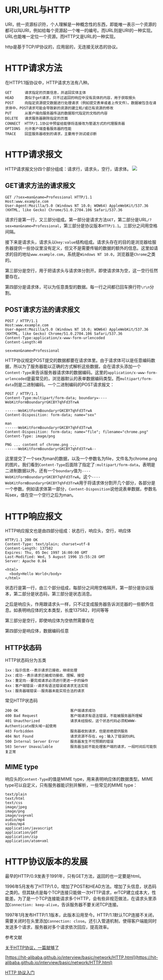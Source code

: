 # URI,URL与HTTP
URI，统一资源标识符，个人理解是一种概念性的东西，即能唯一表示一个资源的都可以叫URI，例如给每个资源起一个唯一的编号。而URL则是URI的一种实现。URL也能唯一定位一个资源。而HTTP又是URL的一种实现。

http是基于TCP/IP协议的，应用层的，无连接无状态的协议。

# HTTP请求方法
在HTTP1.1版协议中，HTTP请求方法有八种。
```
GET      请求指定的页面信息，并返回实体主体
HEAD     类似于get请求，只不过返回的响应中没有具体的内容，用于获取报头
POST     向指定资源提交数据进行处理请求（例如提交表单或者上传文件）。数据被包含在请求体中。POST请求可能会导致新的资源的建立和/或已有资源的修改
PUT      从客户端向服务器传送的数据取代指定的文档的内容
DELETE   请求服务器删除指定的页面
CONNECT  HTTP/1.1协议中预留给能够将连接改为管道方式的代理服务器
OPTIONS  允许客户端查看服务器的性能
TRACE    回显服务器收到的请求，主要用于测试或诊断
```

# HTTP请求报文
HTTP请求报文分四个部分组成：请求行，请求头，空行，请求体。
![](/file/blog/code/20180314/upload-images.jianshu.io-upload_images-2964446-fdfb1a8fce8de946.png.1.png)
## GET请求方法的请求报文
```
GET /?sex=man&name=Professional HTTP/1.1
Host:www.example.com
User-Agent:Mozilla/5.0 (Windows NT 10.0; WOW64) AppleWebKit/537.36 (KHTML, like Gecko) Chrome/51.0.2704.106 Safari/537.36

```
请求行是第一行，又三部分组成。第一部分是请求方法`GET`，第二部分是URL`/?sex=man&name=Professional`，第三部分是协议版本`HTTP/1.1`。三部分之间用空格间隔。

接下来是请求头，请求头以`key:value`结构组成。请求头存在的目的是浏览器给服务器提供一些协议里没有定义，但又不是需要传输的数据的额外的信息。这里如请求的目的地址`www.example.com`，系统是`Windows NT 10.0`，浏览器是`Chrome`之类的。

第三部分是空行，用于把请求头与请求体分割开。即使请求体为空，这一空行任然要存在。

第四部分是请求体，可以为任意类型的数据。每一行之间都已回车换行符`\r\n`分割。

## POST请求方法的请求报文
```
POST / HTTP/1.1
Host:www.example.com
User-Agent:Mozilla/5.0 (Windows NT 10.0; WOW64) AppleWebKit/537.36 (KHTML, like Gecko) Chrome/51.0.2704.106 Safari/537.36
Content-Type:application/x-www-form-urlencoded
Content-Length:40

sex=man&name=Professional
```
HTTP协议规定POST提交的数据都要在请求体里。由于请求体可以是任意编码数据，所以为了服务器能以正确的方式解析这些数据，会在请求头添加一个`Content-Type`来告诉服务器请求体的数据编码。这里的`application/x-www-form-urlencoded`是最常见的，浏览器默认的表单数据编码类型。而`multipart/form-data`则是二进制编码。一个二进制编码的POST请求报文：
```
POST / HTTP/1.1
Content-Type:multipart/form-data; boundary=----WebKitFormBoundaryrGKCBY7qhFd3TrwA

------WebKitFormBoundaryrGKCBY7qhFd3TrwA
Content-Disposition: form-data; name="sex"

man
------WebKitFormBoundaryrGKCBY7qhFd3TrwA
Content-Disposition: form-data; name="file"; filename="chrome.png"
Content-Type: image/png

PNG ... content of chrome.png ...
------WebKitFormBoundaryrGKCBY7qhFd3TrwA--
```
这里提交了一个sex为man的数据，以及一个参数名为file，文件名为chrome.png的图片。我们看到`Content-Type`后面除了指定了`:multipart/form-data`，表明是二进制数据以外，还有一个`boundary`值为`----WebKitFormBoundaryrGKCBY7qhFd3TrwA`。这个`----WebKitFormBoundaryrGKCBY7qhFd3TrwA`用于将请求体分割开几个部分，各部分是一个参数。例如请求体第一部分，`Content-Disposition`说他说表单数据，参数名叫sex，值在空一个空行之后为man。

# HTTP响应报文
HTTP响应报文也是由四部分组成：状态行，响应头，空行，响应体
```
HTTP/1.1 200 OK
Content-Type: text/plain; charset=utf-8
Content-Length: 137582
Expires: Thu, 05 Dec 1997 16:00:00 GMT
Last-Modified: Wed, 5 August 1996 15:55:28 GMT
Server: Apache 0.84

<html>
  <body>Hello World</body>
</html>
```
状态行是第一行，由三个部分组成，每部分之间用空格隔开。第一部分是协议版本，第二部分是状态码，第三部分是状态消息。

之后是响应头，作用跟请求头一样，只不过变成服务器告诉浏览器的一些额外信息。如表明响应体的文本类型，长度137582，时间等等

第三部分是空行，即使响应体为空依然需要存在

第四部分是响应体，数据编码任意

## HTTP状态码
HTTP状态码分为五类
```
1xx：指示信息--表示请求已接收，继续处理
2xx：成功--表示请求已被成功接收、理解、接受
3xx：重定向--要完成请求必须进行更进一步的操作
4xx：客户端错误--请求有语法错误或请求无法实现
5xx：服务器端错误--服务器未能实现合法的请求
```
常见HTTP状态码
```
200 OK                        客户端请求成功
400 Bad Request               客户端请求有语法错误，不能被服务器所理解
401 Unauthorized              请求未经授权，这个状态代码必须和WWW-Authenticate报头域一起使用
403 Forbidden                 服务器收到请求，但是拒绝提供服务
404 Not Found                 请求资源不存在，eg：输入了错误的URL
500 Internal Server Error     服务器发生不可预期的错误
503 Server Unavailable        服务器当前不能处理客户端的请求，一段时间后可能恢复正常
```

## MIME type
响应头的`Content-Type`的值是MIME type，用来表明响应体的数据类型。MIME type可以自定义，只有服务器能识别并解析，一些常见的MIME type：
```
text/plain
text/html
text/css
image/jpeg
image/png
image/svg+xml
audio/mp4
video/mp4
application/javascript
application/pdf
application/zip
application/atom+xml
```

# HTTP协议版本的发展
最早的HTTP/0.9发表于1991年，只有GET方法，返回的也一定要是html。

1996年5月发布了HTTP/1.0，增加了POST和HEAD方法。增加了头信息，状态码之类的。但其缺点是每个TCP连接只能做一次HTTP请求，erTCP建立成本大，性能差。为了是一个TCP连接能请求多个HTTP，会有些非规范做法，在请求头里添加`Connection: keep-alive`，告诉服务器不要关闭TCP连接。

1997年1月发布HTTP/1.1版本，此版本沿用至今。HTTP/1.1默认TCP连接不关闭，需要关闭时在头里添加`Connection: close`。还引入管道机制，使得客户端能同时发送多个请求，服务器对多个请求依次回应，提高效率。

参考文献

[关于HTTP协议，一篇就够了](https://www.jianshu.com/p/80e25cb1d81a "关于HTTP协议，一篇就够了")

[https://hit-alibaba.github.io/interview/basic/network/HTTP.html](https://hit-alibaba.github.io/interview/basic/network/HTTP.html)

[HTTP 协议入门](http://www.ruanyifeng.com/blog/2016/08/http.html "HTTP 协议入门")